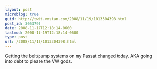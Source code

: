 ```yaml
---
layout: post
microblog: true
guid: http://twit.vmstan.com/2008/11/19/1013304398.html
post_id: 3053799
date: 2008-11-19T12:18:14-0600
lastmod: 2008-11-19T12:18:14-0600
type: post
url: /2008/11/19/1013304398.html
---
```

Getting the belt/pump systems on my Passat changed today. AKA going into debt to please the VW gods.
